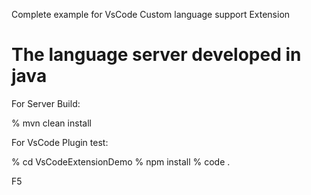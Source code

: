 Complete example for VsCode Custom language support Extension

# The language server developed in java
 
For Server Build:

% mvn clean install

For VsCode Plugin test:

% cd VsCodeExtensionDemo
% npm install
%  code .

  F5